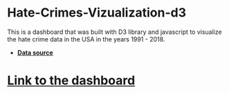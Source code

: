 # Hate-Crimes-Vizualization-d3
This is a dashboard that was built with D3 library and javascript to visualize the hate crime data in the USA in the years 1991 - 2018.

* [**Data source**](https://www.kaggle.com/datasets/louissebye/united-states-hate-crimes-19912017)

# [Link to the dashboard](https://asadmah.github.io/Hate-Crimes-Vizualization-d3/index.html)
